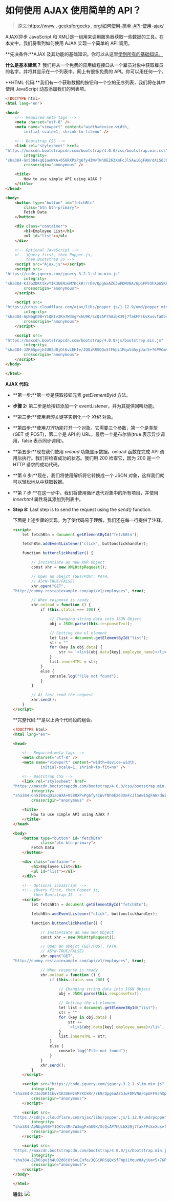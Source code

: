 # 如何使用 AJAX 使用简单的 API？

> 原文:[https://www . geeksforgeeks . org/如何使用-简单-API-使用-ajax/](https://www.geeksforgeeks.org/how-to-use-simple-api-using-ajax/)

AJAX(异步 JavaScript 和 XML)是一组用来调用服务器获取一些数据的工具。在本文中，我们将看到如何使用 AJAX 实现一个简单的 API 调用。

**先决条件:**AJAX 及其功能的基础知识。你可以从这里[学到所有的基础知识。](https://www.geeksforgeeks.org/ajax-introduction/)

**什么是基本建筑？**
我们将从一个免费的应用编程接口从一个雇员对象中获取雇员的名字，并将其显示在一个列表中。网上有很多免费的 API。你可以用任何一个。

**HTML 代码:**我们有一个获取数据的按钮和一个空的无序列表，我们将在其中使用 JavaScript 动态添加我们的列表项。

```html
<!DOCTYPE html>
<html lang="en">

<head>
    <!-- Required meta tags -->
    <meta charset="utf-8" />
    <meta name="viewport" content="width=device-width,
        initial-scale=1, shrink-to-fit=no" />

    <!-- Bootstrap CSS -->
    <link rel="stylesheet" href=
"https://maxcdn.bootstrapcdn.com/bootstrap/4.0.0/css/bootstrap.min.css"
        integrity=
"sha384-Gn5384xqQ1aoWXA+058RXPxPg6fy4IWvTNh0E263XmFcJlSAwiGgFAW/dAiS6JXm"
        crossorigin="anonymous" />

    <title>
        How to use simple API using AJAX ?
    </title>
</head>

<body>
    <button type="button" id="fetchBtn"
        class="btn btn-primary">
        Fetch Data
    </button>

    <div class="container">
        <h1>Employee List</h1>
        <ul id="list"></ul>
    </div>

    <!-- Optional JavaScript -->
    <!-- jQuery first, then Popper.js,
         then Bootstrap JS -->
    <script src="Ajax.js"></script>
    <script src=
"https://code.jquery.com/jquery-3.2.1.slim.min.js"
        integrity=
"sha384-KJ3o2DKtIkvYIK3UENzmM7KCkRr/rE9/Qpg6aAZGJwFDMVNA/GpGFF93hXpG5KkN"
        crossorigin="anonymous">
    </script>

    <script src=
"https://cdnjs.cloudflare.com/ajax/libs/popper.js/1.12.9/umd/popper.min.js"
        integrity=
"sha384-ApNbgh9B+Y1QKtv3Rn7W3mgPxhU9K/ScQsAP7hUibX39j7fakFPskvXusvfa0b4Q"
        crossorigin="anonymous">
    </script>

    <script src=
"https://maxcdn.bootstrapcdn.com/bootstrap/4.0.0/js/bootstrap.min.js"
        integrity=
"sha384-JZR6Spejh4U02d8jOt6vLEHfe/JQGiRRSQQxSfFWpi1MquVdAyjUar5+76PVCmYl"
        crossorigin="anonymous">
    </script>
</body>

</html>
```

**AJAX 代码:**

*   **第一步:**第一步是获取按钮元素 *getElementById* 方法。
*   **步骤 2:** 第二步是给按钮添加一个 eventListener，并为其提供回叫功能。
*   **第三步:**使用*新的*关键字实例化一个 *XHR* 对象。
*   **第四步:**使用*打开*功能打开一个对象。它需要三个参数，第一个是类型(GET 或 POST)，第二个是 API 的 URL，最后一个是布尔值(true 表示异步调用，false 表示同步调用)。
*   **第五步:**现在我们使用 *onload* 功能显示数据。onload 函数在完成 API 调用后执行。我们将检查成功的状态。我们用 200 检查它，因为 200 是一个 HTTP 请求的成功代码。
*   **第 6 步:**现在，我们将使用解析将它转换成一个 JSON 对象，这样我们就可以轻松地从中获取数据。
*   **第 7 步:**在这一步中，我们将使用循环迭代对象中的所有项目，并使用 *innerhtml* 属性将其添加到列表中。
*   **Step 8:** Last step is to send the request using the *send()* function.

    下面是上述步骤的实现。为了使代码易于理解，我们还在每一行提供了注释。

    ```html
    <script>
        let fetchBtn = document.getElementById("fetchBtn");

        fetchBtn.addEventListener("click", buttonclickhandler);

        function buttonclickhandler() {

            // Instantiate an new XHR Object
            const xhr = new XMLHttpRequest();

            // Open an obejct (GET/POST, PATH,
            // ASYN-TRUE/FALSE)
            xhr.open("GET", 
    "http://dummy.restapiexample.com/api/v1/employees", true);

            // When response is ready
            xhr.onload = function () {
                if (this.status === 200) {

                    // Changing string data into JSON Object
                    obj = JSON.parse(this.responseText);

                    // Getting the ul element
                    let list = document.getElementById("list");
                    str = ""
                    for (key in obj.data) {
                        str += `<li>${obj.data[key].employee_name}</li>`;
                    }
                    list.innerHTML = str;
                }
                else {
                    console.log("File not found");
                }
            }

            // At last send the request
            xhr.send();
        }
    </script>
    ```

    **完整代码:**是以上两个代码段的组合。

    ```html
    <!DOCTYPE html>
    <html lang="en">

    <head>

        <!-- Required meta tags -->
        <meta charset="utf-8" />
        <meta name="viewport" content="width=device-width,
                initial-scale=1, shrink-to-fit=no" />

        <!-- Bootstrap CSS -->
        <link rel="stylesheet" href=
    "https://maxcdn.bootstrapcdn.com/bootstrap/4.0.0/css/bootstrap.min.css"
            integrity=
    "sha384-Gn5384xqQ1aoWXA+058RXPxPg6fy4IWvTNh0E263XmFcJlSAwiGgFAW/dAiS6JXm"
            crossorigin="anonymous" />

        <title>
            How to use simple API using AJAX ?
        </title>
    </head>

    <body>
        <button type="button" id="fetchBtn"
                class="btn btn-primary">
            Fetch Data
        </button>

        <div class="container">
            <h1>Employee List</h1>
            <ul id="list"></ul>
        </div>

        <!-- Optional JavaScript -->
        <!-- jQuery first, then Popper.js,
             then Bootstrap JS -->
        <script>
            let fetchBtn = document.getElementById("fetchBtn");

            fetchBtn.addEventListener("click", buttonclickhandler);

            function buttonclickhandler() {

                // Instantiate an new XHR Object
                const xhr = new XMLHttpRequest();

                // Open an obejct (GET/POST, PATH,
                // ASYN-TRUE/FALSE)
                xhr.open("GET", 
    "http://dummy.restapiexample.com/api/v1/employees", true);

                // When response is ready
                xhr.onload = function () {
                    if (this.status === 200) {

                        // Changing string data into JSON Object
                        obj = JSON.parse(this.responseText);

                        // Getting the ul element
                        let list = document.getElementById("list");
                        str = ""
                        for (key in obj.data) {
                            str += 
                            `<li>${obj.data[key].employee_name}</li>`;
                        }
                        list.innerHTML = str;
                    }
                    else {
                        console.log("File not found");
                    }
                }
                xhr.send();
            }
        </script>

        <script src="https://code.jquery.com/jquery-3.2.1.slim.min.js"
            integrity=
    "sha384-KJ3o2DKtIkvYIK3UENzmM7KCkRr/rE9/Qpg6aAZGJwFDMVNA/GpGFF93hXpG5KkN"
            crossorigin="anonymous">
        </script>

        <script src=
    "https://cdnjs.cloudflare.com/ajax/libs/popper.js/1.12.9/umd/popper.min.js"
            integrity=
    "sha384-ApNbgh9B+Y1QKtv3Rn7W3mgPxhU9K/ScQsAP7hUibX39j7fakFPskvXusvfa0b4Q"
            crossorigin="anonymous">
        </script>

        <script src=
    "https://maxcdn.bootstrapcdn.com/bootstrap/4.0.0/js/bootstrap.min.js"
            integrity=
    "sha384-JZR6Spejh4U02d8jOt6vLEHfe/JQGiRRSQQxSfFWpi1MquVdAyjUar5+76PVCmYl"
            crossorigin="anonymous">
        </script>
    </body>

    </html>
    ```

    **输出:**
    ![](img/bca561fb44875a2635be42cce058b5cc.png)